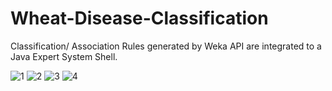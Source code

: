 # Wheat-Disease-Classification
Classification/ Association Rules generated by Weka API are integrated to a Java Expert System Shell.


![1](https://user-images.githubusercontent.com/8983398/57893301-645ae880-7810-11e9-9217-9e729d64adb3.jpg)
![2](https://user-images.githubusercontent.com/8983398/57893302-64f37f00-7810-11e9-945f-eeef291d98da.jpg)
![3](https://user-images.githubusercontent.com/8983398/57893303-64f37f00-7810-11e9-9335-aa4afd98d591.jpg)
![4](https://user-images.githubusercontent.com/8983398/57893304-64f37f00-7810-11e9-9b77-05b9d9af07a5.jpg)
